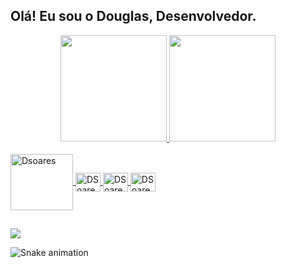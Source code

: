 ## Olá! Eu sou o Douglas, Desenvolvedor.
<div align="center">
  <a href="https://github.com/DSoares96">
  <img height="170em"  src="https://github-readme-stats.vercel.app/api?username=DSoares96&show_icons=true&theme=dracula&include_all_commits=true&count_private=true"/>
  <img height="170em"  src="https://github-readme-stats.vercel.app/api/top-langs/?username=DSoares96&layout=compact&langs_count=7&theme=dracula"/>
</div>
  <div style="display: inline_block"><br>
  <img align="center" alt="Dsoares" height="90" width="100" src="https://1000logos.net/wp-content/uploads/2021/12/Dynamics-365-logo-500x281.png">       
  <img align="center" alt="DSoaress" height="30" width="40" src="https://cdn.jsdelivr.net/gh/devicons/devicon/icons/csharp/csharp-original.svg">
  <img align="center" alt="DSoares-HTML" height="30" width="40" src="https://cdn.jsdelivr.net/gh/devicons/devicon/icons/dotnetcore/dotnetcore-original.svg">
  <img align="center" alt="DSoares-HTML" height="30" width="40" src="https://cdn.jsdelivr.net/gh/devicons/devicon/icons/javascript/javascript-original.svg">
  
  
</div>
  
  ##
 
<div> 

  <a href="https://www.linkedin.com/in/douglas-soares-devdynamics/" target="_blank"><img src="https://img.shields.io/badge/-LinkedIn-%230077B5?style=for-the-badge&logo=linkedin&logoColor=white" target="_blank"></a> 
 
![Snake animation](https://github.com/DSoares96/DSoares96/blob/output/github-contribution-grid-snake.svg)
 
</div>
